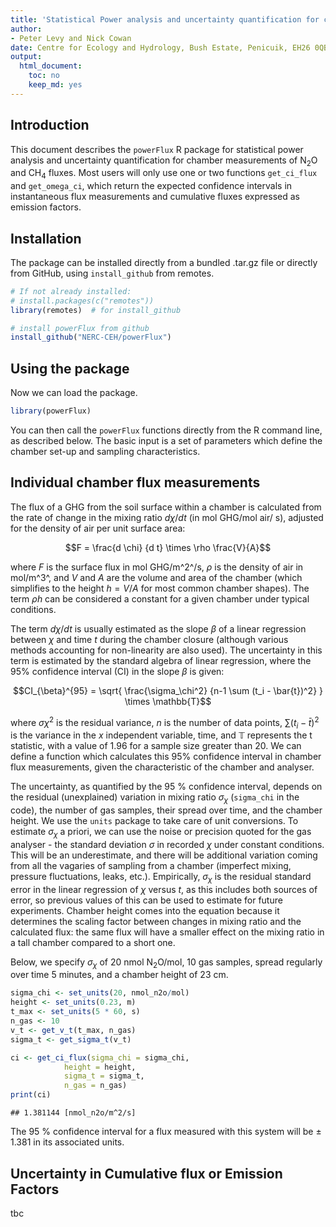 ```yaml
---
title: 'Statistical Power analysis and uncertainty quantification for chamber measurements of N$_2$O and CH$_4$ fluxes'
author: 
- Peter Levy and Nick Cowan
date: Centre for Ecology and Hydrology, Bush Estate, Penicuik, EH26 0QB, U.K.
output:
  html_document: 
    toc: no
    keep_md: yes
---
```



<!-- README.md is generated from README.Rmd. Please edit that file -->



## Introduction 
This document describes the `powerFlux` R package for statistical power analysis and uncertainty quantification for chamber measurements of N$_2$O and CH$_4$ fluxes.  Most users will only use one or two functions `get_ci_flux` and `get_omega_ci`, which return the expected confidence intervals in instantaneous flux measurements and cumulative fluxes expressed as emission factors.

## Installation
The package can be installed directly from a bundled .tar.gz file or directly from GitHub, using `install_github` from remotes.


```r
# If not already installed:
# install.packages(c("remotes"))
library(remotes)  # for install_github

# install powerFlux from github
install_github("NERC-CEH/powerFlux")
```

## Using the package
Now we can load the package.

```r
library(powerFlux)
```

You can then call the `powerFlux` functions directly from the R command line, as described below. The basic input is a set of parameters which define the chamber set-up and sampling characteristics.


## Individual chamber flux measurements
The flux of a GHG from the soil surface within a chamber is calculated from the rate of change in the mixing ratio $d \chi / d t$ (in mol GHG/mol air/ s), adjusted for the density of air per unit surface area:

$$F = \frac{d \chi} {d t} \times \rho \frac{V}{A}$$

where $F$ is the surface flux in mol GHG/m^2^/s, $\rho$ is the density of air in mol/m^3^, and $V$ and $A$ are the volume and area of the chamber (which simplifies to the height $h = V/A$ for most common chamber shapes). The term $\rho h$ can be considered a constant for a given chamber under typical conditions.

The term $d \chi / d t$ is usually estimated as the slope $\beta$ of a linear regression between $\chi$ and time $t$ during the chamber closure (although various methods accounting for non-linearity are also used).
The uncertainty in this term is estimated by the standard algebra of linear regression, where the 95% confidence interval (CI) in the slope $\beta$ is given:

$$CI_{\beta}^{95} = \sqrt{ \frac{\sigma_\chi^2} {n-1 \sum (t_i - \bar{t})^2} } \times \mathbb{T}$$

where $\sigma\chi^2$ is the residual variance, $n$ is the number of data points, $\sum (t_i - \bar{t})^2$ is the variance in the $x$ independent variable, time, and $\mathbb{T}$ represents the t statistic, with a value of 1.96 for a sample size greater than 20. We can define a function which calculates this 95% confidence interval in chamber flux measurements, given the characteristic of the chamber and analyser.

The uncertainty, as quantified by the 95 % confidence interval, depends on the residual (unexplained) variation in mixing ratio $\sigma_\chi$ (`sigma_chi` in the code), the number of gas samples, their spread over time, and the chamber height. We use the `units` package to take care of unit conversions. To estimate $\sigma_\chi$ a priori, we can use the noise or precision quoted for the gas analyser - the standard deviation $\sigma$ in recorded $\chi$ under constant conditions. This will be an underestimate, and there will be additional variation coming from all the vagaries of sampling from a chamber (imperfect mixing, pressure fluctuations, leaks, etc.). Empirically, $\sigma_\chi$ is the residual standard error in the linear regression of $\chi$ versus $t$, as this includes both sources of error, so previous values of this can be used to estimate for future experiments. Chamber height comes into the equation because it determines the scaling factor between changes in mixing ratio and the calculated flux: the same flux will have a smaller effect on the mixing ratio in a tall chamber compared to a short one.

Below, we specify $\sigma_\chi$ of 20 nmol N$_2$O/mol, 
10 gas samples, spread regularly over time 5 minutes, and a chamber height of 23 cm.


```r
sigma_chi <- set_units(20, nmol_n2o/mol)
height <- set_units(0.23, m)
t_max <- set_units(5 * 60, s)
n_gas <- 10
v_t <- get_v_t(t_max, n_gas)
sigma_t <- get_sigma_t(v_t)

ci <- get_ci_flux(sigma_chi = sigma_chi,
            height = height,
            sigma_t = sigma_t,
            n_gas = n_gas)
print(ci)
```

```
## 1.381144 [nmol_n2o/m^2/s]
```

The 95 % confidence interval for a flux measured with this system will be $\pm$ 1.381 in its associated units.

## Uncertainty in Cumulative flux or Emission Factors

tbc
